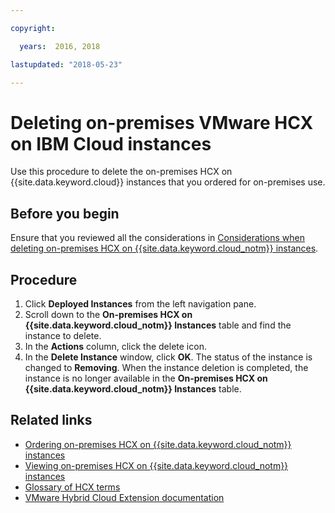 ```yaml
---

copyright:

  years:  2016, 2018

lastupdated: "2018-05-23"

---
```


# Deleting on-premises VMware HCX on IBM Cloud instances

Use this procedure to delete the on-premises HCX on {{site.data.keyword.cloud}} instances that you ordered for on-premises use.

## Before you begin

Ensure that you reviewed all the considerations in [Considerations when deleting on-premises HCX on {{site.data.keyword.cloud_notm}} instances](../services/standalone_considerations.html).

## Procedure

1. Click **Deployed Instances** from the left navigation pane.
2. Scroll down to the **On-premises HCX on {{site.data.keyword.cloud_notm}} Instances** table and find the instance to delete.
3. In the **Actions** column, click the delete icon.
4. In the **Delete Instance** window, click **OK**. The status of the instance is changed to **Removing**. When the instance deletion is completed, the instance is no longer available in the **On-premises HCX on {{site.data.keyword.cloud_notm}} Instances** table.

## Related links

* [Ordering on-premises HCX on {{site.data.keyword.cloud_notm}} instances](standalone_orderingserviceinstances.html)
* [Viewing on-premises HCX on {{site.data.keyword.cloud_notm}} instances](standalone_viewingserviceinstances.html)
* [Glossary of HCX terms](hcx_glossary.html)
* [VMware Hybrid Cloud Extension documentation](https://hcx.vmware.com/#vm-documentation)
<!--* [VMware HCX Enterprise installation and user guide](https://hcx.vmware.com/content/docs/vmware-hcx-enterprise-install-guide.pdf)-->
